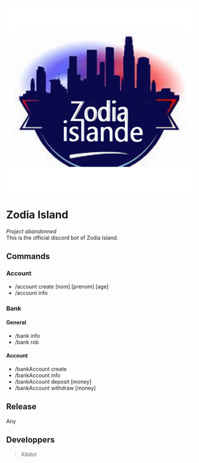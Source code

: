 ![Zodia Island logo](https://github.com/Xibitol/ZodiaIsland/blob/main/Content/Logo/ZodiaIsland_Large_logo.png?raw=true)

# Zodia Island
_Project abandonned_  
This is the official discord bot of Zodia Island.

## Commands
### Account
- /account create \[nom] \[prenom] \[age]
- /account info

### Bank
#### General
- /bank info
- /bank rob

#### Account
- /bankAccount create
- /bankAccount info
- /bankAccount deposit \[money]
- /bankAccount withdraw \[money]

## Release
Any

## Developpers
> Xibitol